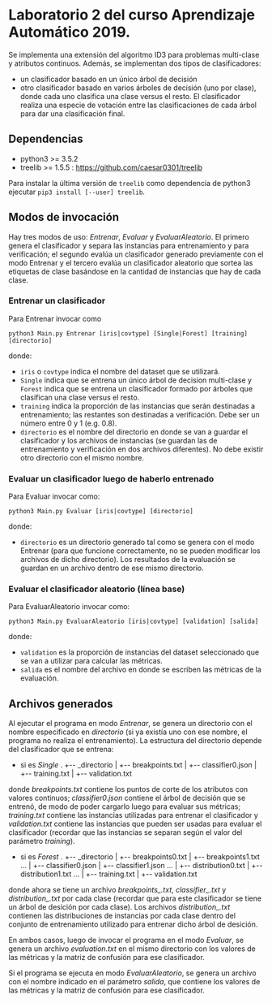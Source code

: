 # Laboratorio 2 del curso Aprendizaje Automático 2019.
Se implementa una extensión del algoritmo ID3 para problemas multi-clase y atributos continuos. Además, se implementan dos tipos de clasificadores:
- un clasificador basado en un único árbol de decisión
- otro clasificador basado en varios árboles de decisión (uno por clase), donde cada uno clasifica una clase versus el resto. El clasificador realiza una especie de votación entre las clasificaciones de cada árbol para dar una clasificación final.

## Dependencias
* python3 >= 3.5.2
* treelib >= 1.5.5 : https://github.com/caesar0301/treelib

Para instalar la última versión de `treelib` como dependencia de python3 ejecutar `pip3 install [--user] treelib`.

## Modos de invocación
Hay tres modos de uso: *Entrenar*, *Evaluar* y *EvaluarAleatorio*. El primero genera el clasificador y separa las instancias
para entrenamiento y para verificación; el segundo evalúa un clasificador generado previamente con
el modo Entrenar y el tercero evalúa un clasificador aleatorio que sortea las etiquetas de clase basándose en
la cantidad de instancias que hay de cada clase.

### Entrenar un clasificador
Para Entrenar invocar como
```
python3 Main.py Entrenar [iris|covtype] [Single|Forest] [training] [directorio]
```
donde:
- `iris` o `covtype` indica el nombre del dataset que se utilizará.
- `Single` indica que se entrena un único árbol de decision multi-clase
y `Forest` indica que se entrena un clasificador formado por árboles que
clasifican una clase versus el resto.
- `training` indica la proporción de las instancias que serán destinadas
a entrenamiento; las restantes son destinadas a verificación. Debe ser
un número entre 0 y 1 (e.g. 0.8).
- `directorio` es el nombre del directorio en donde se van a guardar el clasificador
y los archivos de instancias (se guardan las de entrenamiento y verificación en dos
archivos diferentes). No debe existir otro directorio con el mismo nombre.

### Evaluar un clasificador luego de haberlo entrenado
Para Evaluar invocar como:
```
python3 Main.py Evaluar [iris|covtype] [directorio]
```
donde:
- `directorio` es un directorio generado tal como se genera con el modo Entrenar (para que funcione
correctamente, no se pueden modificar los archivos de dicho directorio). Los resultados de la evaluación
se guardan en un archivo dentro de ese mismo directorio.

### Evaluar el clasificador aleatorio (línea base)
Para EvaluarAleatorio invocar como:
```
python3 Main.py EvaluarAleatorio [iris|covtype] [validation] [salida]
```
donde:
- `validation` es la proporción de instancias del dataset seleccionado que se van a utilizar
para calcular las métricas.
- `salida` es el nombre del archivo en donde se escriben las métricas de la evaluación.

## Archivos generados
Al ejecutar el programa en modo *Entrenar*, se genera un directorio con el nombre especificado en *directorio* (si ya existía uno con ese nombre, el programa no realiza el entrenamiento). La estructura del directorio depende del clasificador que se entrena:
- si es *Single*
.
+-- _directorio
|   +-- breakpoints.txt
|   +-- classifier0.json
|   +-- training.txt
|   +-- validation.txt

donde *breakpoints.txt* contiene los puntos de corte de los atributos con valores continuos; *classifier0.json* contiene el árbol de decisión que se entrenó, de modo de poder cargarlo luego para evaluar sus métricas; *training.txt* contiene las instancias utilizadas para entrenar el clasificador y *validation.txt* contiene las instancias que pueden ser usadas para evaluar el clasificador (recordar que las instancias se separan según el valor del parámetro *training*).

- si es *Forest*
.
+-- _directorio
|   +-- breakpoints0.txt
|   +-- breakpoints1.txt
...
|   +-- classifier0.json
|   +-- classifier1.json
...
|   +-- distribution0.txt
|   +-- distribution1.txt
...
|   +-- training.txt
|   +-- validation.txt

donde ahora se tiene un archivo *breakpoints_.txt*, *classifier_.txt* y *distribution_.txt* por cada clase (recordar que para este clasificador se tiene un árbol de desición por cada clase). Los archivos *distribution_.txt* contienen las distribuciones de instancias por cada clase dentro del conjunto de entrenamiento utilizado para entrenar dicho árbol de desición.

En ambos casos, luego de invocar el programa en el modo *Evaluar*, se genera un archivo *evaluation.txt* en el mismo directorio con los valores de las métricas y la matriz de confusión para ese clasificador.

Si el programa se ejecuta en modo *EvaluarAleatorio*, se genera un archivo con el nombre indicado en el parámetro *salida*, que contiene los valores de las métricas y la matriz de confusión para ese clasificador.

